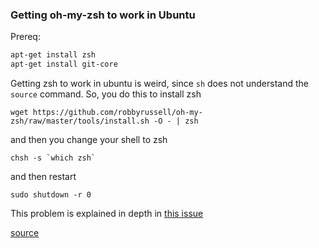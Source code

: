 ### Getting oh-my-zsh to work in Ubuntu 

Prereq:

```bash
apt-get install zsh
apt-get install git-core
```

Getting zsh to work in ubuntu is weird, since `sh` does not understand the `source` command.  So, you do this to install zsh

    wget https://github.com/robbyrussell/oh-my-zsh/raw/master/tools/install.sh -O - | zsh

and then you change your shell to zsh

    chsh -s `which zsh`

and then restart

    sudo shutdown -r 0

This problem is explained in depth in [this issue](https://github.com/robbyrussell/oh-my-zsh/issues/227#issuecomment-825773)

[source](https://gist.github.com/tsabat/1498393)
